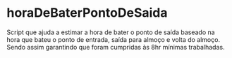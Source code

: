 # horaDeBaterPontoDeSaida
Script que ajuda a estimar a hora de bater o ponto de saída baseado na hora que bateu o ponto de entrada, saída para almoço e volta do almoço. Sendo assim garantindo que foram cumpridas às 8hr mínimas trabalhadas.
